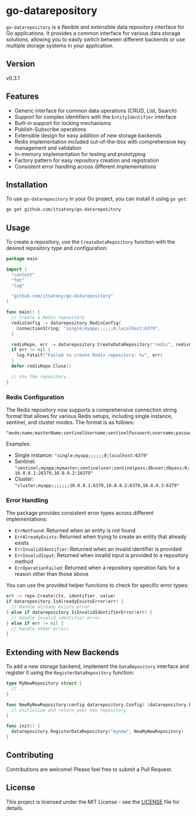 # go-datarepository

`go-datarepository` is a flexible and extensible data repository interface for Go applications. It provides a common interface for various data storage solutions, allowing you to easily switch between different backends or use multiple storage systems in your application.

## Version

v0.3.1

## Features

- Generic interface for common data operations (CRUD, List, Search)
- Support for complex identifiers with the `EntityIdentifier` interface
- Built-in support for locking mechanisms
- Publish-Subscribe operations
- Extensible design for easy addition of new storage backends
- Redis implementation included out-of-the-box with comprehensive key management and validation
- In-memory implementation for testing and prototyping
- Factory pattern for easy repository creation and registration
- Consistent error handling across different implementations

## Installation

To use `go-datarepository` in your Go project, you can install it using `go get`:

```bash
go get github.com/itsatony/go-datarepository
```

## Usage

To create a repository, use the `CreateDataRepository` function with the desired repository type and configuration:

```go
package main

import (
  "context"
  "fmt"
  "log"

  "github.com/itsatony/go-datarepository"
)

func main() {
  // Create a Redis repository
  redisConfig := datarepository.RedisConfig{
    ConnectionString: "single;myapp;;;;;;0;localhost:6379",
  }

  redisRepo, err := datarepository.CreateDataRepository("redis", redisConfig)
  if err != nil {
    log.Fatalf("Failed to create Redis repository: %v", err)
  }
  defer redisRepo.Close()

  // Use the repository...
}
```

### Redis Configuration

The Redis repository now supports a comprehensive connection string format that allows for various Redis setups, including single instance, sentinel, and cluster modes. The format is as follows:

```text
"mode;name;masterName;sentinelUsername;sentinelPassword;username;password;dbIndex;addr1,addr2,addr3,..."
```

Examples:

- Single instance: `"single;myapp;;;;;;0;localhost:6379"`
- Sentinel: `"sentinel;myapp;mymaster;sentineluser;sentinelpass;dbuser;dbpass;0;10.0.0.1:26379,10.0.0.2:26379"`
- Cluster: `"cluster;myapp;;;;;;;10.0.0.1:6379,10.0.0.2:6379,10.0.0.3:6379"`

### Error Handling

The package provides consistent error types across different implementations:

- `ErrNotFound`: Returned when an entity is not found
- `ErrAlreadyExists`: Returned when trying to create an entity that already exists
- `ErrInvalidIdentifier`: Returned when an invalid identifier is provided
- `ErrInvalidInput`: Returned when invalid input is provided to a repository method
- `ErrOperationFailed`: Returned when a repository operation fails for a reason other than those above

You can use the provided helper functions to check for specific error types:

```go
err := repo.Create(ctx, identifier, value)
if datarepository.IsAlreadyExistsError(err) {
  // Handle already exists error
} else if datarepository.IsInvalidIdentifierError(err) {
  // Handle invalid identifier error
} else if err != nil {
  // Handle other errors
}
```

## Extending with New Backends

To add a new storage backend, implement the `DataRepository` interface and register it using the `RegisterDataRepository` function:

```go
type MyNewRepository struct {
  // ...
}

func NewMyNewRepository(config datarepository.Config) (datarepository.DataRepository, error) {
  // Initialize and return your new repository
}

func init() {
  datarepository.RegisterDataRepository("mynew", NewMyNewRepository)
}
```

## Contributing

Contributions are welcome! Please feel free to submit a Pull Request.

## License

This project is licensed under the MIT License - see the [LICENSE](LICENSE) file for details.
